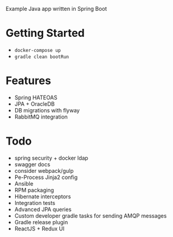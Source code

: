Example Java app written in Spring Boot

# Getting Started


 * `docker-compose up`
 *  `gradle clean bootRun`

# Features

 *  Spring HATEOAS
 *  JPA + OracleDB
 *  DB migrations with flyway
 *  RabbitMQ integration


# Todo

 * spring security + docker ldap
 * swagger docs
 * consider webpack/gulp
 * Pe-Process Jinja2 config
 * Ansible
 * RPM packaging
 * Hibernate interceptors
 * Integration tests
 * Advanced JPA queries
 * Custom developer gradle tasks for sending AMQP messages
 * Gradle release plugin
 * ReactJS + Redux UI
